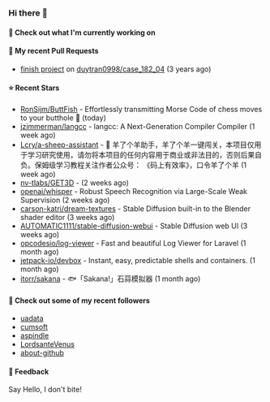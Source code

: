 ### Hi there 👋

#### 👷 Check out what I'm currently working on

#### 🔨 My recent Pull Requests

- [finish project](https://github.com/duytran0998/case_182_04/pull/1) on [duytran0998/case_182_04](https://github.com/duytran0998/case_182_04) (3 years ago)

#### ⭐ Recent Stars

- [RonSijm/ButtFish](https://github.com/RonSijm/ButtFish) - Effortlessly transmitting Morse Code of chess moves to your butthole 💝 (today)
- [jzimmerman/langcc](https://github.com/jzimmerman/langcc) - langcc: A Next-Generation Compiler Compiler (1 week ago)
- [Lcry/a-sheep-assistant](https://github.com/Lcry/a-sheep-assistant) - 🐑 羊了个羊助手，羊了个羊一键闯关，本项目仅用于学习研究使用，请勿将本项目的任何内容用于商业或非法目的，否则后果自负。保姆级学习教程关注作者公众号： 《码上有效率》，口令羊了个羊 (1 week ago)
- [nv-tlabs/GET3D](https://github.com/nv-tlabs/GET3D) -  (2 weeks ago)
- [openai/whisper](https://github.com/openai/whisper) - Robust Speech Recognition via Large-Scale Weak Supervision (2 weeks ago)
- [carson-katri/dream-textures](https://github.com/carson-katri/dream-textures) - Stable Diffusion built-in to the Blender shader editor (3 weeks ago)
- [AUTOMATIC1111/stable-diffusion-webui](https://github.com/AUTOMATIC1111/stable-diffusion-webui) - Stable Diffusion web UI (3 weeks ago)
- [opcodesio/log-viewer](https://github.com/opcodesio/log-viewer) - Fast and beautiful Log Viewer for Laravel (1 month ago)
- [jetpack-io/devbox](https://github.com/jetpack-io/devbox) - Instant, easy, predictable shells and containers. (1 month ago)
- [itorr/sakana](https://github.com/itorr/sakana) - 🐟「Sakana!」石蒜模拟器 (1 month ago)

#### 👯 Check out some of my recent followers

- [uadata](https://github.com/uadata)
- [cumsoft](https://github.com/cumsoft)
- [aspindle](https://github.com/aspindle)
- [LordsanteVenus](https://github.com/LordsanteVenus)
- [about-github](https://github.com/about-github)

#### 💬 Feedback

Say Hello, I don't bite!
